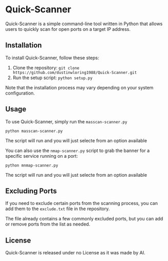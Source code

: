 <!DOCTYPE html>
<html>
  <body>
    <h1>Quick-Scanner</h1>
    <p>Quick-Scanner is a simple command-line tool written in Python that allows users to quickly scan for open ports on a target IP address.</p>
    <h2>Installation</h2>
    <p>To install Quick-Scanner, follow these steps:</p>
    <ol>
      <li>Clone the repository: <code>git clone https://github.com/dustinwloring1988/Quick-Scanner.git</code></li>
      <li>Run the setup script: <code>python setup.py</code></li>
    </ol>
    <p>Note that the installation process may vary depending on your system configuration.</p>
    <h2>Usage</h2>
    <p>To use Quick-Scanner, simply run the <code>masscan-scanner.py</code></p>
    <pre><code>python masscan-scanner.py</code></pre>
    <p>The script will run and you will just selecte from an option available</p>
    <p>You can also use the <code>nmap-scanner.py</code> script to grab the banner for a specific service running on a port:</p>
    <pre><code>python mnmap-scanner.py</code></pre>
    <p>The script will run and you will just selecte from an option available</p>
    <h2>Excluding Ports</h2>
    <p>If you need to exclude certain ports from the scanning process, you can add them to the <code>exclude.txt</code> file in the repository.</p>
    <p>The file already contains a few commonly excluded ports, but you can add or remove ports from the list as needed.</p>
    <h2>License</h2>
    <p>Quick-Scanner is released under no License as it was made by AI.</p>
  </body>
</html>
